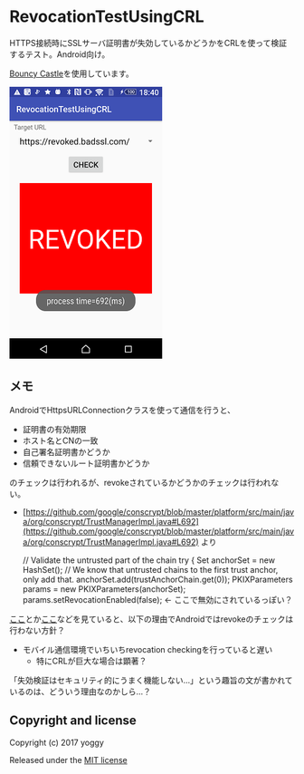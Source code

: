 RevocationTestUsingCRL
====
HTTPS接続時にSSLサーバ証明書が失効しているかどうかをCRLを使って検証するテスト。Android向け。

[Bouncy Castle](https://www.bouncycastle.org/java.html)を使用しています。

![img01.png](img01.png)

メモ
----
AndroidでHttpsURLConnectionクラスを使って通信を行うと、

  - 証明書の有効期限
  - ホスト名とCNの一致
  - 自己署名証明書かどうか
  - 信頼できないルート証明書かどうか

のチェックは行われるが、revokeされているかどうかのチェックは行われない。

* [https://github.com/google/conscrypt/blob/master/platform/src/main/java/org/conscrypt/TrustManagerImpl.java#L692](https://github.com/google/conscrypt/blob/master/platform/src/main/java/org/conscrypt/TrustManagerImpl.java#L692) より

    // Validate the untrusted part of the chain
    try {
        Set<TrustAnchor> anchorSet = new HashSet<TrustAnchor>();
        // We know that untrusted chains to the first trust anchor, only add that.
        anchorSet.add(trustAnchorChain.get(0));
        PKIXParameters params = new PKIXParameters(anchorSet);
        params.setRevocationEnabled(false);       ← ここで無効にされているっぽい？

[ここ](https://issuetracker.google.com/issues/36993981)とか[ここ](https://bugs.chromium.org/p/chromium/issues/detail?id=362710)などを見ていると、以下の理由でAndroidではrevokeのチェックは行わない方針？

  - モバイル通信環境でいちいちrevocation checkingを行っていると遅い
    - 特にCRLが巨大な場合は顕著？

「失効検証はセキュリティ的にうまく機能しない…」という趣旨の文が書かれているのは、どういう理由なのかしら…？

Copyright and license
----
Copyright (c) 2017 yoggy

Released under the [MIT license](LICENSE.txt)
